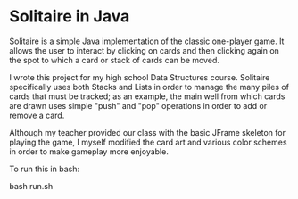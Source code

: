 # Solitaire in Java
Solitaire is a simple Java implementation of the classic one-player game. It allows the user to interact by clicking on cards and then clicking again on the spot to which a card or stack of cards can be moved.

I wrote this project for my high school Data Structures course. Solitaire specifically uses both Stacks and Lists in order to manage the many piles of cards that must be tracked; as an example, the main well from which cards are drawn uses simple "push" and "pop" operations in order to add or remove a card.

Although my teacher provided our class with the basic JFrame skeleton for playing the game, I myself modified the card art and various color schemes in order to make gameplay more enjoyable.


To run this in bash:

bash run.sh
